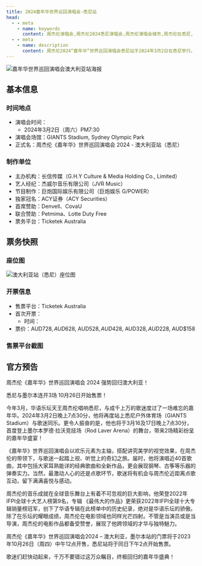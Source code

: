 ```yaml
---
title: 2024嘉年华世界巡回演唱会-悉尼站
head:
  - - meta
    - name: keywords
      content: 周杰伦演唱会,周杰伦2024悉尼演唱会,周杰伦演唱会城市,周杰伦在悉尼, 嘉年华演唱会悉尼制作团队名单, 2025悉尼演唱会
  - - meta
    - name: description
      content: 周杰伦2024“嘉年华”世界巡回演唱会悉尼站于2024年3月2日在悉尼举行。了解演出时间、票务信息、主办方详情及官方最新公告。
---
```


![嘉年华世界巡回演唱会澳大利亚站海报](//public.jaychou.wiki/show/concert/2019carnival/2024Australia/Poster-1.jpg/yss+sy "嘉年华世界巡回演唱会-澳大利亚站官方海报" )


## 基本信息

### 时间地点
- 演唱会时间：
    - 2024年3月2日（周六）PM7:30
- 演唱会场馆：GIANTS Stadium, Sydney Olympic Park
- 正式名：周杰伦《嘉年华》世界巡回演唱会 2024 - 澳大利亚站（悉尼）

### 制作单位
- 主办机构：长信传媒（G.H.Y Culture & Media Holding Co., Limited） 
- 艺人经纪：杰威尔音乐有限公司（JVR Music）
- 节目制作：巨炮国际娱乐有限公司（巨炮娱乐 G/POWER）
- 独家冠名：ACY证券（ACY Securities）
- 首席赞助：Denvell、CovaU
- 联合赞助：Petmima、Lotte Duty Free
- 票务平台：Ticketek Australia


## 票务快照
### 座位图
![澳大利亚站（悉尼）座位图](https://public.jaychou.wiki/show/concert/2019carnival/2024Australia/座位图-悉尼.jpg/yss+sy "澳大利亚站（悉尼）座位分布图")

### 开票信息
- 售票平台：Ticketek Australia
- 首次开票：
    - 时间：
- 票价：AUD$728, AUD$628, AUD$528, AUD$428, AUD$328, AUD$228, AUD$158

### 售票平台截图


## 官方预告
周杰伦《嘉年华》世界巡回演唱会 2024 强势回归澳大利亚！

悉尼与墨尔本连开3场     10月26日开始售票！

今年3月，华语乐坛天王周杰伦唱响悉尼，与成千上万的歌迷度过了一场难忘的嘉年华。2024年3月2日晚上7点30分，他将再度站上悉尼户外体育场（GIANTS Stadium）与歌迷同乐。更令人振奋的是，他也将于3月16及17日晚上7点30分，首度登上墨尔本罗德·拉沃竞技场（Rod Laver Arena）的舞台，带来2场精彩纷呈的嘉年华盛宴！

 

《嘉年华》世界巡回演唱会以欢乐元素为主轴，搭配讲究美学的视觉效果，在周杰伦的带领下，与歌迷一起踏上视、听觉上的奇幻之旅。届时，他将演唱近40首歌曲，其中包括大家耳熟能详的经典歌曲和全新作品，更会展现钢琴、古筝等乐器的弹奏实力。当然，最激动人心的还是点歌环节，歌迷将有机会与周杰伦近距离点歌互动，留下满满喜悦与感动。

 

周杰伦的音乐成就在全球音乐舞台上有着不可忽视的巨大影响，他荣登2022年IFPI全球十大艺人榜第9名，专辑 《最伟大的作品》更荣获2022年IFPI全球十大专辑销量榜冠军，创下了华语专辑在此榜单中的历史纪录，绝对是华语乐坛的骄傲。除了在乐坛的耀眼成绩，周杰伦在电影领域也同样光芒四射。不管是当演员或是当导演，周杰伦的电影作品都备受赞誉，展现了他跨领域的才华与独特魅力。

 
周杰伦《嘉年华》世界巡回演唱会2024 – 澳大利亚，墨尔本站的门票将于2023年10月26日（周四）中午12点开售，悉尼站将于同日下午2点开始售票。

歌迷们赶快动起来，千万不要错过这万众瞩目，终极回归的嘉年华盛典！



